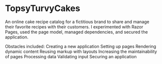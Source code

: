 # TopsyTurvyCakes

An online cake recipe catalog for a fictitious brand to share and manage their favorite recipes with their customers.
I experimented with Razor Pages, used the page model, managed dependencies, and secured the application.

Obstacles included:
Creating a new application
Setting up pages
Rendering dynamic content
Reusing markup with layouts
Increasing the maintainability of pages
Processing data
Validating input
Securing an application

